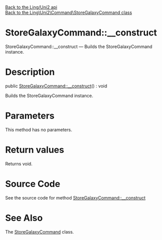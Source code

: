 [Back to the Ling/Uni2 api](https://github.com/lingtalfi/Uni2/blob/master/doc/api/Ling/Uni2.md)<br>
[Back to the Ling\Uni2\Command\StoreGalaxyCommand class](https://github.com/lingtalfi/Uni2/blob/master/doc/api/Ling/Uni2/Command/StoreGalaxyCommand.md)


StoreGalaxyCommand::__construct
================



StoreGalaxyCommand::__construct — Builds the StoreGalaxyCommand instance.




Description
================


public [StoreGalaxyCommand::__construct](https://github.com/lingtalfi/Uni2/blob/master/doc/api/Ling/Uni2/Command/StoreGalaxyCommand/__construct.md)() : void




Builds the StoreGalaxyCommand instance.




Parameters
================

This method has no parameters.


Return values
================

Returns void.








Source Code
===========
See the source code for method [StoreGalaxyCommand::__construct](https://github.com/lingtalfi/Uni2/blob/master/Command/StoreGalaxyCommand.php#L28-L33)


See Also
================

The [StoreGalaxyCommand](https://github.com/lingtalfi/Uni2/blob/master/doc/api/Ling/Uni2/Command/StoreGalaxyCommand.md) class.



